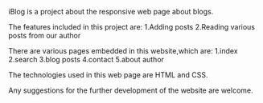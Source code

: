 iBlog is a project about the responsive web page about blogs.

The features included in this project are: 
1.Adding posts
2.Reading various posts from our author

There are various pages embedded in this website,which are:
1.index
2.search
3.blog posts
4.contact
5.about author

The technologies used in this web page are HTML and CSS.

Any suggestions for the further development of the website are welcome.
